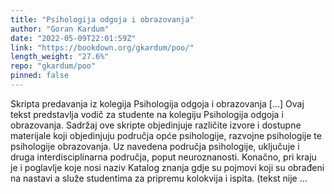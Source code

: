 ```yaml
---
title: "Psihologija odgoja i obrazovanja"
author: "Goran Kardum"
date: "2022-05-09T22:01:59Z"
link: "https://bookdown.org/gkardum/poo/"
length_weight: "27.6%"
repo: "gkardum/poo"
pinned: false
---
```


Skripta predavanja iz kolegija Psihologija odgoja i obrazovanja [...] Ovaj tekst predstavlja vodič za studente na kolegiju Psihologija odgoja i obrazovanja. Sadržaj ove skripte objedinjuje različite izvore i dostupne materijale koji objedinjuju područja opće psihologije, razvojne psihologije te psihologije obrazovanja. Uz navedena područja psihologije, uključuje i druga interdisciplinarna područja, poput neuroznanosti. Konačno, pri kraju je i poglavlje koje nosi naziv Katalog znanja gdje su pojmovi koji su obrađeni na nastavi a služe studentima za pripremu kolokvija i ispita. (tekst nije ...
